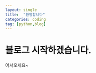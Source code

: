 ```yaml
---
layout: single
title:  "환영합니다"
categories: coding
tag: [python,blog]
---
```


# 블로그 시작하겠습니다.

어서오세요~


